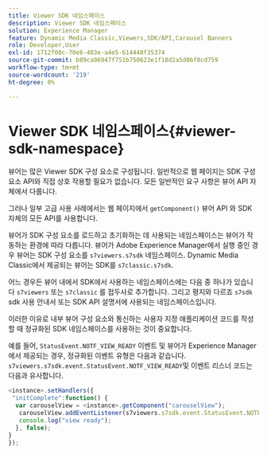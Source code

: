 ```yaml
---
title: Viewer SDK 네임스페이스
description: Viewer SDK 네임스페이스
solution: Experience Manager
feature: Dynamic Media Classic,Viewers,SDK/API,Carousel Banners
role: Developer,User
exl-id: 1712f08c-70e6-483e-a4e5-614448f35374
source-git-commit: b89ca96947f751b750623e1f18d2a5d86f0cd759
workflow-type: tm+mt
source-wordcount: '219'
ht-degree: 0%

---
```


# Viewer SDK 네임스페이스{#viewer-sdk-namespace}

뷰어는 많은 Viewer SDK 구성 요소로 구성됩니다. 일반적으로 웹 페이지는 SDK 구성 요소 API와 직접 상호 작용할 필요가 없습니다. 모든 일반적인 요구 사항은 뷰어 API 자체에서 다룹니다.

그러나 일부 고급 사용 사례에서는 웹 페이지에서 `getComponent()` 뷰어 API 와 SDK 자체의 모든 API를 사용합니다.

뷰어가 SDK 구성 요소를 로드하고 초기화하는 데 사용되는 네임스페이스는 뷰어가 작동하는 환경에 따라 다릅니다. 뷰어가 Adobe Experience Manager에서 실행 중인 경우 뷰어는 SDK 구성 요소를 `s7viewers.s7sdk` 네임스페이스. Dynamic Media Classic에서 제공되는 뷰어는 SDK를 `s7classic.s7sdk`.

어느 경우든 뷰어 내에서 SDK에서 사용하는 네임스페이스에는 다음 중 하나가 있습니다 `s7viewers` 또는 `s7classic` 를 접두사로 추가합니다. 그리고 평지와 다르죠 `s7sdk` sdk 사용 안내서 또는 SDK API 설명서에 사용되는 네임스페이스입니다.

이러한 이유로 내부 뷰어 구성 요소와 통신하는 사용자 지정 애플리케이션 코드를 작성할 때 정규화된 SDK 네임스페이스를 사용하는 것이 중요합니다.

예를 들어, `StatusEvent.NOTF_VIEW_READY` 이벤트 및 뷰어가 Experience Manager에서 제공되는 경우, 정규화된 이벤트 유형은 다음과 같습니다. `s7viewers.s7sdk.event.StatusEvent.NOTF_VIEW_READY`및 이벤트 리스너 코드는 다음과 유사합니다.

```javascript {.line-numbers}
<instance>.setHandlers({ 
 "initComplete":function() { 
  var carouselView = <instance>.getComponent("carouselView"); 
   carouselView.addEventListener(s7viewers.s7sdk.event.StatusEvent.NOTF_VIEW_READY, function(e) { 
   console.log("view ready"); 
  }, false); 
} 
});
```
